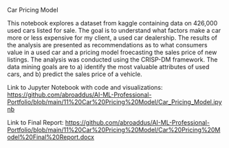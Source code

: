 Car Pricing Model

This notebook explores a dataset from kaggle containing data on 426,000 used cars listed for sale. The goal is to understand what factors make a car more or less expensive for my client, a used car dealership. The results of the analysis are presented as recommendations as to what consumers value in a used car and a pricing model froecasting the sales price of new listings. The analysis was conducted using the CRISP-DM framework. The data mining goals are to a) identify the most valuable attributes of used cars, and b) predict the sales price of a vehicle.

Link to Jupyter Notebook with code and visualizations: https://github.com/abroaddus/AI-ML-Professional-Portfolio/blob/main/11%20Car%20Pricing%20Model/Car_Pricing_Model.ipynb

Link to Final Report: https://github.com/abroaddus/AI-ML-Professional-Portfolio/blob/main/11%20Car%20Pricing%20Model/Car%20Pricing%20Model%20Final%20Report.docx